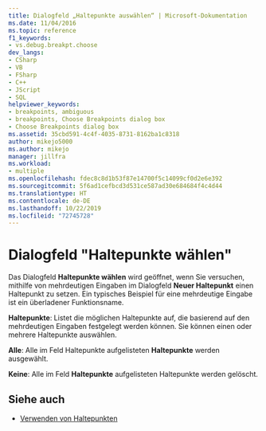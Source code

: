 ```yaml
---
title: Dialogfeld „Haltepunkte auswählen“ | Microsoft-Dokumentation
ms.date: 11/04/2016
ms.topic: reference
f1_keywords:
- vs.debug.breakpt.choose
dev_langs:
- CSharp
- VB
- FSharp
- C++
- JScript
- SQL
helpviewer_keywords:
- breakpoints, ambiguous
- breakpoints, Choose Breakpoints dialog box
- Choose Breakpoints dialog box
ms.assetid: 35cbd591-4c4f-4035-8731-8162ba1c8318
author: mikejo5000
ms.author: mikejo
manager: jillfra
ms.workload:
- multiple
ms.openlocfilehash: fdec8c8d1b53f87e14700f5c14099cf0d2e6e392
ms.sourcegitcommit: 5f6ad1cefbcd3d531ce587ad30e684684f4c4d44
ms.translationtype: HT
ms.contentlocale: de-DE
ms.lasthandoff: 10/22/2019
ms.locfileid: "72745728"
---
```

# <a name="choose-breakpoints-dialog-box"></a>Dialogfeld "Haltepunkte wählen"
Das Dialogfeld **Haltepunkte wählen** wird geöffnet, wenn Sie versuchen, mithilfe von mehrdeutigen Eingaben im Dialogfeld **Neuer Haltepunkt** einen Haltepunkt zu setzen. Ein typisches Beispiel für eine mehrdeutige Eingabe ist ein überladener Funktionsname.

 **Haltepunkte**: Listet die möglichen Haltepunkte auf, die basierend auf den mehrdeutigen Eingaben festgelegt werden können. Sie können einen oder mehrere Haltepunkte auswählen.

 **Alle**: Alle im Feld Haltepunkte aufgelisteten **Haltepunkte** werden ausgewählt.

 **Keine**: Alle im Feld **Haltepunkte** aufgelisteten Haltepunkte werden gelöscht.

## <a name="see-also"></a>Siehe auch

- [Verwenden von Haltepunkten](../debugger/using-breakpoints.md)